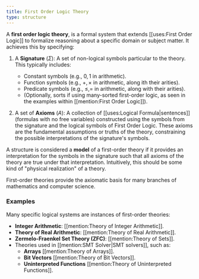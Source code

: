 ```yaml
---
title: First Order Logic Theory
type: structure
---
```

A **first order logic theory**, is a formal system that extends [[uses:First Order Logic]] to formalize reasoning about a specific domain or subject matter. It achieves this by specifying:

1. A **Signature** ($\Sigma$): A set of non-logical symbols particular to the theory. This typically includes:
   - Constant symbols (e.g., $0, 1$ in arithmetic).
   - Function symbols (e.g., $+, \times$ in arithmetic, along ith their arities).
   - Predicate symbols (e.g., $\leq, =$ in arithmetic, along with their arities).
   - (Optionally, sorts if using many-sorted first-order logic, as seen in the examples within [[mention:First Order Logic]]).

2. A set of **Axioms** ($A$): A collection of [[uses:Logical Formula|sentences]] (formulas with no free variables) constructed using the symbols from the signature and the logical symbols of First Order Logic. These axioms are the fundamental assumptions or truths of the theory, constraining the possible interpretations of the signature's symbols.

A structure is considered a **model** of a first-order theory if it provides an interpretation for the symbols in the signature such that all axioms of the theory are true under that interpretation. Intuitively, this should be some kind of "physical realization" of a theory.

First-order theories provide the axiomatic basis for many branches of mathematics and computer science.

### Examples
Many specific logical systems are instances of first-order theories:
- **Integer Arithmetic**: [[mention:Theory of Integer Arithmetic]].
- **Theory of Real Arithmetic**: [[mention:Theory of Real Arithmetic]].
- **Zermelo-Fraenkel Set Theory (ZFC)**: [[mention:Theory of Sets]].
- Theories used in [[mention:SMT Solver|SMT solvers]], such as:
  - **Arrays** [[mention:Theory of Arrays]].
  - **Bit Vectors** [[mention:Theory of Bit Vectors]].
  - **Uninterpreted Functions** [[mention:Theory of Uninterpreted Functions]].